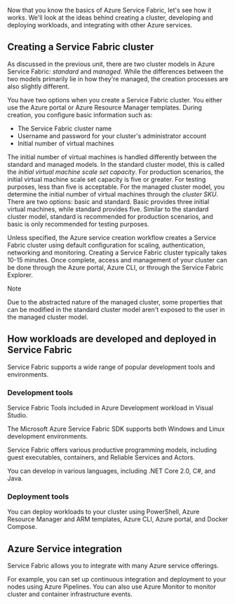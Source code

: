 Now that you know the basics of Azure Service Fabric, let's see how it works. We'll look at the ideas behind creating a cluster, developing and deploying workloads, and integrating with other Azure services.

## Creating a Service Fabric cluster

As discussed in the previous unit, there are two cluster models in Azure Service Fabric: *standard* and *managed*. While the differences between the two models primarily lie in how they're managed, the creation processes are also slightly different.

You have two options when you create a Service Fabric cluster. You either use the Azure portal or Azure Resource Manager templates. During creation, you configure basic information such as:

- The Service Fabric cluster name
- Username and password for your cluster's administrator account
- Initial number of virtual machines

The initial number of virtual machines is handled differently between the standard and managed models. In the standard cluster model, this is called the *initial virtual machine scale set capacity*. For production scenarios, the initial virtual machine scale set capacity is five or greater. For testing purposes, less than five is acceptable. For the managed cluster model, you determine the initial number of virtual machines through the *cluster SKU*. There are two options: basic and standard. Basic provides three initial virtual machines, while standard provides five. Similar to the standard cluster model, standard is recommended for production scenarios, and basic is only recommended for testing purposes.

Unless specified, the Azure service creation workflow creates a Service Fabric cluster using default configuration for scaling, authentication, networking and monitoring. Creating a Service Fabric cluster typically takes 10-15 minutes. Once complete, access and management of your cluster can be done through the Azure portal, Azure CLI, or through the Service Fabric Explorer.

>[!NOTE]
> Due to the abstracted nature of the managed cluster, some properties that can be modified in the standard cluster model aren't exposed to the user in the managed cluster model.

## How workloads are developed and deployed in Service Fabric

Service Fabric supports a wide range of popular development tools and environments.

### Development tools

Service Fabric Tools included in Azure Development workload in Visual Studio.

The Microsoft Azure Service Fabric SDK supports both Windows and Linux development environments.

Service Fabric offers various productive programming models, including guest executables, containers, and Reliable Services and Actors.

You can develop in various languages, including .NET Core 2.0, C#, and Java.

### Deployment tools

You can deploy workloads to your cluster using PowerShell, Azure Resource Manager and ARM templates, Azure CLI, Azure portal, and Docker Compose.  

## Azure Service integration

Service Fabric allows you to integrate with many Azure service offerings.

For example, you can set up continuous integration and deployment to your nodes using Azure Pipelines. You can also use Azure Monitor to monitor cluster and container infrastructure events.
